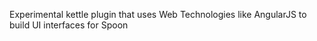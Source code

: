 Experimental kettle plugin that uses Web Technologies like AngularJS to build UI interfaces for Spoon